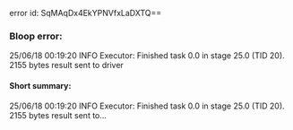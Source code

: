 error id: SqMAqDx4EkYPNVfxLaDXTQ==
### Bloop error:

25/06/18 00:19:20 INFO Executor: Finished task 0.0 in stage 25.0 (TID 20). 2155 bytes result sent to driver
#### Short summary: 

25/06/18 00:19:20 INFO Executor: Finished task 0.0 in stage 25.0 (TID 20). 2155 bytes result sent to...